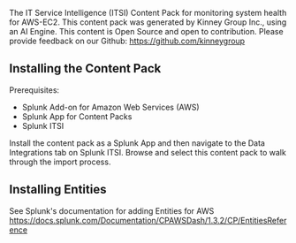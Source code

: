 The IT Service Intelligence (ITSI) Content Pack for monitoring system health for AWS-EC2. This content pack was generated by Kinney Group Inc., using an AI Engine. This content is Open Source and open to contribution. Please provide feedback on our Github: https://github.com/kinneygroup

## Installing the Content Pack

Prerequisites:
- Splunk Add-on for Amazon Web Services (AWS)
- Splunk App for Content Packs
- Splunk ITSI

Install the content pack as a Splunk App and then navigate to the Data Integrations tab on Splunk ITSI. Browse and select this content pack to walk through the import process.

## Installing Entities
See Splunk's documentation for adding Entities for AWS
https://docs.splunk.com/Documentation/CPAWSDash/1.3.2/CP/EntitiesReference